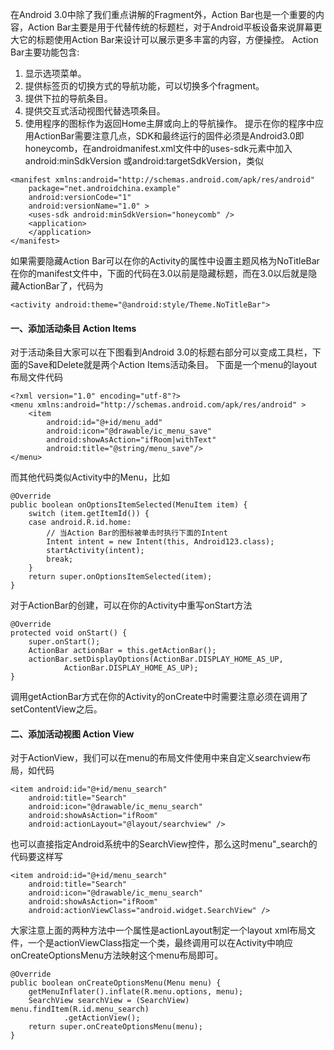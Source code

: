 在Android 3.0中除了我们重点讲解的Fragment外，Action Bar也是一个重要的内容，Action Bar主要是用于代替传统的标题栏，对于Android平板设备来说屏幕更大它的标题使用Action Bar来设计可以展示更多丰富的内容，方便操控。
Action Bar主要功能包含:
1. 显示选项菜单。
2. 提供标签页的切换方式的导航功能，可以切换多个fragment。
3. 提供下拉的导航条目。
4. 提供交互式活动视图代替选项条目。
5. 使用程序的图标作为返回Home主屏或向上的导航操作。
提示在你的程序中应用ActionBar需要注意几点，SDK和最终运行的固件必须是Android3.0即honeycomb，在androidmanifest.xml文件中的uses-sdk元素中加入android:minSdkVersion 或android:targetSdkVersion，类似
```  
<manifest xmlns:android="http://schemas.android.com/apk/res/android"
    package="net.androidchina.example"
    android:versionCode="1"
    android:versionName="1.0" >
    <uses-sdk android:minSdkVersion="honeycomb" />
    <application>
    </application>
</manifest>
```
如果需要隐藏Action Bar可以在你的Activity的属性中设置主题风格为NoTitleBar在你的manifest文件中，下面的代码在3.0以前是隐藏标题，而在3.0以后就是隐藏ActionBar了，代码为
```  
<activity android:theme="@android:style/Theme.NoTitleBar">
```
#### 一、添加活动条目 Action Items
对于活动条目大家可以在下图看到Android 3.0的标题右部分可以变成工具栏，下面的Save和Delete就是两个Action Items活动条目。
下面是一个menu的layout布局文件代码
```  
<?xml version="1.0" encoding="utf-8"?>
<menu xmlns:android="http://schemas.android.com/apk/res/android" >
    <item
        android:id="@+id/menu_add"
        android:icon="@drawable/ic_menu_save"
        android:showAsAction="ifRoom|withText"
        android:title="@string/menu_save"/>
</menu>
```
而其他代码类似Activity中的Menu，比如
```  
@Override
public boolean onOptionsItemSelected(MenuItem item) {
	switch (item.getItemId()) {
	case android.R.id.home:
		// 当Action Bar的图标被单击时执行下面的Intent
		Intent intent = new Intent(this, Android123.class);
		startActivity(intent);
		break;
	}
	return super.onOptionsItemSelected(item);
}
```
对于ActionBar的创建，可以在你的Activity中重写onStart方法
```  
@Override
protected void onStart() {
	super.onStart();
	ActionBar actionBar = this.getActionBar();
	actionBar.setDisplayOptions(ActionBar.DISPLAY_HOME_AS_UP,
			ActionBar.DISPLAY_HOME_AS_UP);
}
```
调用getActionBar方式在你的Activity的onCreate中时需要注意必须在调用了setContentView之后。
#### 二、添加活动视图 Action View
对于ActionView，我们可以在menu的布局文件使用中来自定义searchview布局，如代码
```  
<item android:id="@+id/menu_search"
	android:title="Search"
	android:icon="@drawable/ic_menu_search"
	android:showAsAction="ifRoom"
	android:actionLayout="@layout/searchview" />
```
也可以直接指定Android系统中的SearchView控件，那么这时menu"_search的代码要这样写
```  
<item android:id="@+id/menu_search"
	android:title="Search"
	android:icon="@drawable/ic_menu_search"
	android:showAsAction="ifRoom"
	android:actionViewClass="android.widget.SearchView" />
```
大家注意上面的两种方法中一个属性是actionLayout制定一个layout xml布局文件，一个是actionViewClass指定一个类，最终调用可以在Activity中响应onCreateOptionsMenu方法映射这个menu布局即可。
```  
@Override
public boolean onCreateOptionsMenu(Menu menu) {
	getMenuInflater().inflate(R.menu.options, menu);
	SearchView searchView = (SearchView) menu.findItem(R.id.menu_search)
			.getActionView();
	return super.onCreateOptionsMenu(menu);
}
```